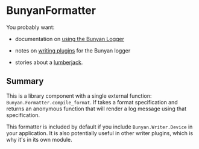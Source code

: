 # BunyanFormatter

<!-- bunyan_header -->

You probably want:

* documentation on [using the Bunyan
  Logger](https://github.com/bunyan-logger/bunyan_docs/blob/master/README.md
)

* notes on [writing plugins](https://github.com/bunyan-logger/bunyan_docs/blob/master/plugins.md
) for the Bunyan logger

* stories about a [lumberjack](http://www.americanfolklore.net/.search?results_page=my_results.html&query=paul+bunyan&name=Search).


## Summary

This is a library component with a single external function:
`Bunyan.Formatter.compile_format`. If takes a format specification and
returns an anonymous function that will render a log message using that
specification.

This formatter is included by default if you include
`Bunyan.Writer.Device` in your application. It is also potentially
useful in other writer plugins, which is why it's in its own module.
